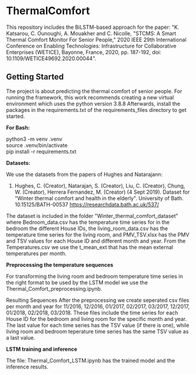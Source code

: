 # ThermalComfort
This repository includes the BiLSTM-based approach for the paper: "K. Katsarou, C. Ounoughi, A. Mouakher and C. Nicolle, "STCMS: A Smart Thermal Comfort Monitor For Senior People," 2020 IEEE 29th International Conference on Enabling Technologies: Infrastructure for Collaborative Enterprises (WETICE), Bayonne, France, 2020, pp. 187-192, doi: 10.1109/WETICE49692.2020.00044".
## Getting Started
The project is about predicting the thermal comfort of senior people. 
For running the framework, this work recommends creating a new virtual environment which uses the python version 3.8.8
Afterwards, install the packages in the requirements.txt of the requirements_files directory to get started.

**For Bash:**  

python3 -m venv .venv  
source .venv/bin/activate  
pip install -r requirements.txt

**Datasets:**

We use the datasets from the papers of Hughes and Natarajann: 
1) Hughes, C. (Creator), Natarajan, S. (Creator), Liu, C. (Creator), Chung, W. (Creator), Herrera Fernandez, M. (Creator) (4 Sept 2019). Dataset for "Winter thermal comfort and health in the elderly". University of Bath. 10.15125/BATH-00537
https://researchdata.bath.ac.uk/537/




The dataset is included in the folder "Winter_thermal_comfort_dataset" where Bedroom_data.csv has the temperature time series for in the bedroom the different House IDs, the living_room_data.csv has the temperature time series for the living room, and PMV_TSV.xlsx has the PMV and TSV values for each House ID and different month and year. From the Temperatures.csv we use the t_mean_ext that has the mean external temperatures per month.

**Preprocessing the temperature sequences**

For transforming the living room and bedroom temperature time series in the right format to be used by the LSTM model we use the Thermal_Comfort_preprocessing.ipynb.

Resulting Sequences After the preprocessing we create seperated csv files per month and year for 11/2016, 12/2016, 01/2017, 02/2017, 03/2017, 12/2017, 01/2018, 02/2018, 03/2018. These files include the time series for each House ID for the bedroom and living room for the specific month and year. The last value for each time series has the TSV value (if there is one), while living room and bedroom teperature time series has the same TSV value as a last value.

**LSTM training and inference**

The file: Thermal_Comfort_LSTM.ipynb has the trained model and the inference results.


